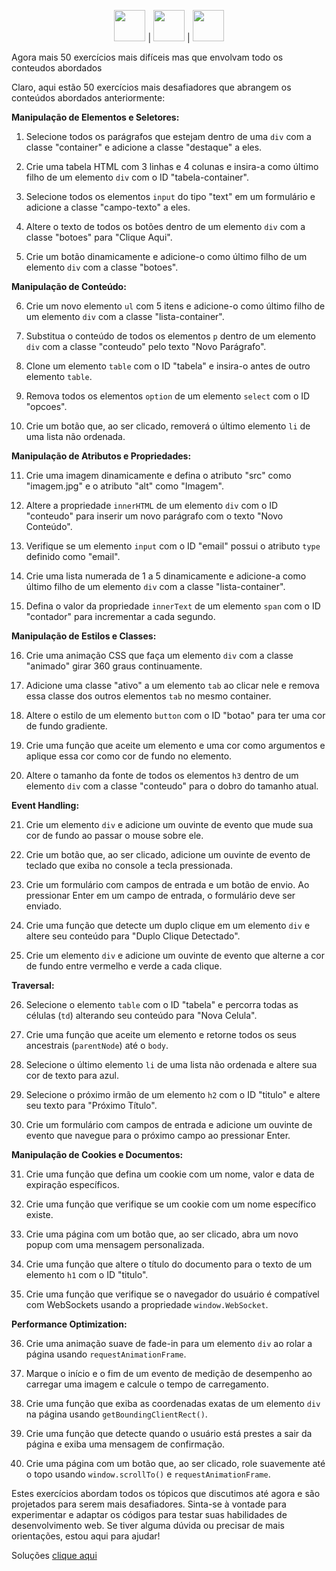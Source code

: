<div align="center">

[<img src="https://cdn-icons-png.flaticon.com/512/25/25694.png" alt="" width="50">](https://mervy.github.io/js-dom/) | 
[<img src="https://icons.veryicon.com/png/o/business/monochrome-financial-and-business-icons/to-work-in-an-office-2.png" alt="" width="50">](https://mervy.github.io/pages/exercises1) | 
[<img src="https://static.thenounproject.com/png/94973-200.png" alt="" width="50">](https://mervy.github.io/pages/exercises2)

</div>

Agora mais 50 exercícios mais difíceis mas que envolvam todo os conteudos abordados

Claro, aqui estão 50 exercícios mais desafiadores que abrangem os conteúdos abordados anteriormente:

**Manipulação de Elementos e Seletores:**

1. Selecione todos os parágrafos que estejam dentro de uma `div` com a classe "container" e adicione a classe "destaque" a eles.

2. Crie uma tabela HTML com 3 linhas e 4 colunas e insira-a como último filho de um elemento `div` com o ID "tabela-container".

3. Selecione todos os elementos `input` do tipo "text" em um formulário e adicione a classe "campo-texto" a eles.

4. Altere o texto de todos os botões dentro de um elemento `div` com a classe "botoes" para "Clique Aqui".

5. Crie um botão dinamicamente e adicione-o como último filho de um elemento `div` com a classe "botoes".

**Manipulação de Conteúdo:**

6. Crie um novo elemento `ul` com 5 itens e adicione-o como último filho de um elemento `div` com a classe "lista-container".

7. Substitua o conteúdo de todos os elementos `p` dentro de um elemento `div` com a classe "conteudo" pelo texto "Novo Parágrafo".

8. Clone um elemento `table` com o ID "tabela" e insira-o antes de outro elemento `table`.

9. Remova todos os elementos `option` de um elemento `select` com o ID "opcoes".

10. Crie um botão que, ao ser clicado, removerá o último elemento `li` de uma lista não ordenada.

**Manipulação de Atributos e Propriedades:**

11. Crie uma imagem dinamicamente e defina o atributo "src" como "imagem.jpg" e o atributo "alt" como "Imagem".

12. Altere a propriedade `innerHTML` de um elemento `div` com o ID "conteudo" para inserir um novo parágrafo com o texto "Novo Conteúdo".

13. Verifique se um elemento `input` com o ID "email" possui o atributo `type` definido como "email".

14. Crie uma lista numerada de 1 a 5 dinamicamente e adicione-a como último filho de um elemento `div` com a classe "lista-container".

15. Defina o valor da propriedade `innerText` de um elemento `span` com o ID "contador" para incrementar a cada segundo.

**Manipulação de Estilos e Classes:**

16. Crie uma animação CSS que faça um elemento `div` com a classe "animado" girar 360 graus continuamente.

17. Adicione uma classe "ativo" a um elemento `tab` ao clicar nele e remova essa classe dos outros elementos `tab` no mesmo container.

18. Altere o estilo de um elemento `button` com o ID "botao" para ter uma cor de fundo gradiente.

19. Crie uma função que aceite um elemento e uma cor como argumentos e aplique essa cor como cor de fundo no elemento.

20. Altere o tamanho da fonte de todos os elementos `h3` dentro de um elemento `div` com a classe "conteudo" para o dobro do tamanho atual.

**Event Handling:**

21. Crie um elemento `div` e adicione um ouvinte de evento que mude sua cor de fundo ao passar o mouse sobre ele.

22. Crie um botão que, ao ser clicado, adicione um ouvinte de evento de teclado que exiba no console a tecla pressionada.

23. Crie um formulário com campos de entrada e um botão de envio. Ao pressionar Enter em um campo de entrada, o formulário deve ser enviado.

24. Crie uma função que detecte um duplo clique em um elemento `div` e altere seu conteúdo para "Duplo Clique Detectado".

25. Crie um elemento `div` e adicione um ouvinte de evento que alterne a cor de fundo entre vermelho e verde a cada clique.

**Traversal:**

26. Selecione o elemento `table` com o ID "tabela" e percorra todas as células (`td`) alterando seu conteúdo para "Nova Celula".

27. Crie uma função que aceite um elemento e retorne todos os seus ancestrais (`parentNode`) até o `body`.

28. Selecione o último elemento `li` de uma lista não ordenada e altere sua cor de texto para azul.

29. Selecione o próximo irmão de um elemento `h2` com o ID "titulo" e altere seu texto para "Próximo Título".

30. Crie um formulário com campos de entrada e adicione um ouvinte de evento que navegue para o próximo campo ao pressionar Enter.

**Manipulação de Cookies e Documentos:**

31. Crie uma função que defina um cookie com um nome, valor e data de expiração específicos.

32. Crie uma função que verifique se um cookie com um nome específico existe.

33. Crie uma página com um botão que, ao ser clicado, abra um novo popup com uma mensagem personalizada.

34. Crie uma função que altere o título do documento para o texto de um elemento `h1` com o ID "titulo".

35. Crie uma função que verifique se o navegador do usuário é compatível com WebSockets usando a propriedade `window.WebSocket`.

**Performance Optimization:**

36. Crie uma animação suave de fade-in para um elemento `div` ao rolar a página usando `requestAnimationFrame`.

37. Marque o início e o fim de um evento de medição de desempenho ao carregar uma imagem e calcule o tempo de carregamento.

38. Crie uma função que exiba as coordenadas exatas de um elemento `div` na página usando `getBoundingClientRect()`.

39. Crie uma função que detecte quando o usuário está prestes a sair da página e exiba uma mensagem de confirmação.

40. Crie uma página com um botão que, ao ser clicado, role suavemente até o topo usando `window.scrollTo()` e `requestAnimationFrame`.

Estes exercícios abordam todos os tópicos que discutimos até agora e são projetados para serem mais desafiadores. Sinta-se à vontade para experimentar e adaptar os códigos para testar suas habilidades de desenvolvimento web. Se tiver alguma dúvida ou precisar de mais orientações, estou aqui para ajudar!

Soluções [clique aqui](https://mervy.github.io/js-dom/pages/solutions2)